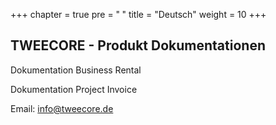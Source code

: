 +++
chapter = true
pre = "<b><i class='fas fa-home'></i> </b>"
title = "Deutsch"
weight = 10
+++


## TWEECORE - Produkt Dokumentationen

Dokumentation Business Rental

Dokumentation Project Invoice

Email: info@tweecore.de